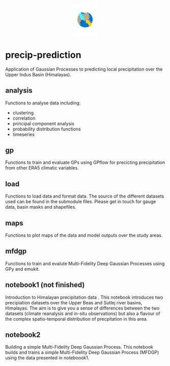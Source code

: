 <p align="center" width="100%">
    <img width="15%" src="figures/Large_Scale_Atmospheric_Oscillations.png">
</p>

# precip-prediction

Application of Gaussian Processes to predicting local precipitation over the Upper Indus Basin (Himalayas).

## analysis

Functions to analyse data including:

- clustering
- correlation
- principal component analysis
- probability distribution functions
- timeseries

## gp

Functions to train and evaluate GPs using GPflow for precicting precipitation from other ERA5 climatic variables.

## load

Functions to load data and format data. The source of the different datasets used can be found in the submodule files. Please get in touch for gauge data, basin masks and shapefiles.

## maps

Functions to plot maps of the data and model outputs over the study areas.

## mfdgp

Functions to train and evalute Multi-Fidelity Deep Gaussian Processes using GPy and emukit.

## notebook1 (not finished)

Introduction to Himalayan precipitation data . This notebook introduces two precipiation datasets over the Upper Beas and Sutlej river basins, Himalayas. The aim is to give you a sense of differences between the two datasets (climate reanalysis and in-situ observations) but also a flavour of the complex spatio-temporal distribution of precpitation in this area.

## notebook2

Building a simple Multi-Fidelity Deep Gaussian Process. This notebook builds and trains a simple Multi-Fidelity Deep Gaussian Process (MFDGP) using the data presented in noteboook1.
